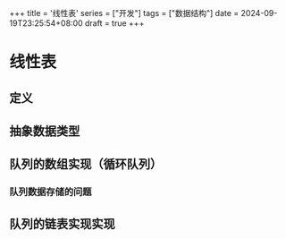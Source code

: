 +++
title = '线性表'
series = ["开发"]
tags = ["数据结构"]
date = 2024-09-19T23:25:54+08:00
draft = true
+++
# 线性表
## 定义
## 抽象数据类型
## 队列的数组实现（循环队列）
### 队列数据存储的问题
## 队列的链表实现实现

